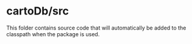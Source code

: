 # cartoDb/src

This folder contains source code that will automatically be added to the classpath when
the package is used.

